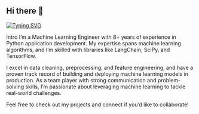 ## Hi there 👋
<!--
**shahzaib4500/shahzaib4500** is a ✨ _special_ ✨ repository because its `README.md` (this file) appears on your GitHub profile.

Here are some ideas to get you started:

- 🔭 I’m currently working on ...
- 🌱 I’m currently learning ...
- 👯 I’m looking to collaborate on ...
- 🤔 I’m looking for help with ...
- 💬 Ask me about ...
- 📫 How to reach me: ...
- 😄 Pronouns: ...
- ⚡ Fun fact: ...
-->

[![Typing SVG](https://typingsvg.vercel.app/api/svg?width=1000&deletionBehavior=stay&lines=%5B%7B%22text%22%3A%22LLM+%7C+AI+%7C+LangChain+%7C+n8n+%7C+Python+%7C+Node+%22%2C%22color%22%3A%22%2330248f%22%2C%22typingSpeed%22%3A0.1%2C%22deleteSpeed%22%3A0.3%7D%5D)](https://github.com/whiteSHADOW1234/TypingSVG)


Intro
I’m a Machine Learning Engineer with 8+ years of experience in Python application development. My expertise spans machine learning algorithms, and I’m skilled with libraries like LangChain, SciPy, and TensorFlow.

I excel in data cleaning, preprocessing, and feature engineering, and have a proven track record of building and deploying machine learning models in production. As a team player with strong communication and problem-solving skills, I’m passionate about leveraging machine learning to tackle real-world challenges.

Feel free to check out my projects and connect if you’d like to collaborate!
